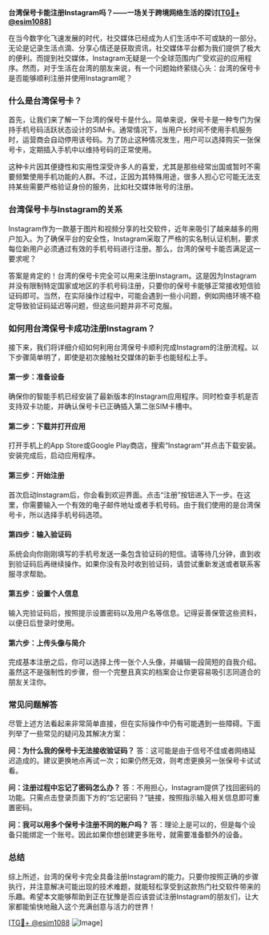 **台湾保号卡能注册Instagram吗？——一场关于跨境网络生活的探讨[[TG💪+ @esim1088](https://t.me/s/esim1088)]**

在当今数字化飞速发展的时代，社交媒体已经成为人们生活中不可或缺的一部分。无论是记录生活点滴、分享心情还是获取资讯，社交媒体平台都为我们提供了极大的便利。而提到社交媒体，Instagram无疑是一个全球范围内广受欢迎的应用程序。然而，对于生活在台湾的朋友来说，有一个问题始终萦绕心头：台湾的保号卡是否能够顺利注册并使用Instagram呢？

### **什么是台湾保号卡？**

首先，让我们来了解一下台湾的保号卡是什么。简单来说，保号卡是一种专门为保持手机号码活跃状态设计的SIM卡。通常情况下，当用户长时间不使用手机服务时，运营商会自动停用该号码。为了防止这种情况发生，用户可以选择购买一张保号卡，定期插入手机中以维持号码的正常使用。

这种卡片因其便捷性和实用性深受许多人的喜爱，尤其是那些经常出国或暂时不需要频繁使用手机功能的人群。不过，正因为其特殊用途，很多人担心它可能无法支持某些需要严格验证身份的服务，比如社交媒体账号的注册。

### **台湾保号卡与Instagram的关系**

Instagram作为一款基于图片和视频分享的社交软件，近年来吸引了越来越多的用户加入。为了确保平台的安全性，Instagram采取了严格的实名制认证机制，要求每位新用户必须通过有效的手机号码进行注册。那么，台湾的保号卡能否满足这一要求呢？

答案是肯定的！台湾的保号卡完全可以用来注册Instagram。这是因为Instagram并没有限制特定国家或地区的手机号码注册，只要你的保号卡能够正常接收短信验证码即可。当然，在实际操作过程中，可能会遇到一些小问题，例如网络环境不稳定导致验证码延迟等问题，但这些问题并非不可克服。

### **如何用台湾保号卡成功注册Instagram？**

接下来，我们将详细介绍如何利用台湾保号卡顺利完成Instagram的注册流程。以下步骤简单明了，即使是初次接触社交媒体的新手也能轻松上手。

#### **第一步：准备设备**
确保你的智能手机已经安装了最新版本的Instagram应用程序。同时检查手机是否支持双卡功能，并确认保号卡已正确插入第二张SIM卡槽中。

#### **第二步：下载并打开应用**
打开手机上的App Store或Google Play商店，搜索“Instagram”并点击下载安装。安装完成后，启动应用程序。

#### **第三步：开始注册**
首次启动Instagram后，你会看到欢迎界面。点击“注册”按钮进入下一步。在这里，你需要输入一个有效的电子邮件地址或者手机号码。由于我们使用的是台湾保号卡，所以选择手机号码选项。

#### **第四步：输入验证码**
系统会向你刚刚填写的手机号发送一条包含验证码的短信。请等待几分钟，直到收到验证码后再继续操作。如果你没有及时收到验证码，请尝试重新发送或者联系客服寻求帮助。

#### **第五步：设置个人信息**
输入完验证码后，按照提示设置密码以及用户名等信息。记得妥善保管这些资料，以便日后登录时使用。

#### **第六步：上传头像与简介**
完成基本注册之后，你可以选择上传一张个人头像，并编辑一段简短的自我介绍。虽然这不是强制性的步骤，但一个完整且真实的档案会让你更容易吸引志同道合的朋友关注你。

### **常见问题解答**

尽管上述方法看起来非常简单直接，但在实际操作中仍有可能遇到一些障碍。下面列举了一些常见的疑问及其解决方案：

**问：为什么我的保号卡无法接收验证码？**
答：这可能是由于信号不佳或者网络延迟造成的。建议更换地点再试一次；如果仍然无效，则考虑更换另一张保号卡试试看。

**问：注册过程中忘记了密码怎么办？**
答：不用担心，Instagram提供了找回密码的功能。只需点击登录页面下方的“忘记密码？”链接，按照指示输入相关信息即可重置密码。

**问：我可以用多个保号卡注册不同的账户吗？**
答：理论上是可以的，但是每个设备只能绑定一个账号。因此如果你想创建更多账号，就需要准备额外的设备。

### **总结**

综上所述，台湾的保号卡完全具备注册Instagram的能力。只要你按照正确的步骤执行，并注意解决可能出现的技术难题，就能轻松享受到这款热门社交软件带来的乐趣。希望本文能够帮助到正在犹豫是否应该尝试注册Instagram的朋友们，让大家都能愉快地融入这个充满创意与活力的世界！

[[TG💪+ @esim1088](https://t.me/s/esim1088) ![Image](https://i.postimg.cc/4NQfJmqS/Snipaste-2025-05-13-00-14-12.png)]